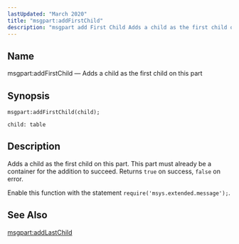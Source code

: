 ```yaml
---
lastUpdated: "March 2020"
title: "msgpart:addFirstChild"
description: "msgpart add First Child Adds a child as the first child on this part msgpart add First Child child Adds a child as the first child on this part This part must already be a container for the addition to succeed Returns true on success false on error Enable this..."
---
```


<a name="lua.ref.msgpart_addFirstChild"></a> 
## Name

msgpart:addFirstChild — Adds a child as the first child on this part

<a name="idp25667968"></a> 
## Synopsis

`msgpart:addFirstChild(child);`

`child: table`<a name="idp25670608"></a> 
## Description

Adds a child as the first child on this part. This part must already be a container for the addition to succeed. Returns `true` on success, `false` on error.

Enable this function with the statement `require('msys.extended.message');`.

<a name="idp25674176"></a> 
## See Also

[msgpart:addLastChild](/momentum/3/3-reference/3-reference-lua-ref-msgpart-add-last-child)